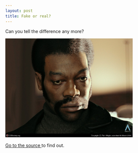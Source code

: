 ```yaml
---
layout: post
title: Fake or real? 
---
```

<p>Can you tell the difference any more? </p><a href="http://features.cgsociety.org/gallerycrits/120283/120283_1141917071.jpg"><img src="/weblog/images/2006/rich_wright.jpg" alt="man" width="400" /></a><p><a href="http://forums.cgsociety.org/showthread.php?t=327194">Go to the source </a>to find out. </p>
